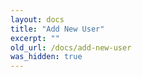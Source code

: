 ```yaml
---
layout: docs
title: "Add New User"
excerpt: ""
old_url: /docs/add-new-user
was_hidden: true
---
```

